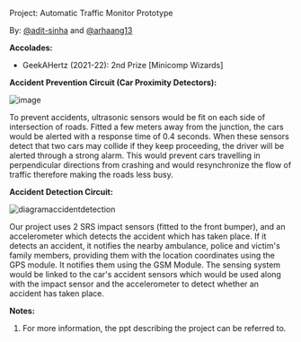 Project: Automatic Traffic Monitor Prototype

By: [@adit-sinha](https://github.com/adit-sinha) and [@arhaang13](https://github.com/arhaang13)

**Accolades:**
- GeekAHertz (2021-22): 2nd Prize [Minicomp Wizards]

**Accident Prevention Circuit (Car Proximity Detectors):**

![image](https://user-images.githubusercontent.com/79353608/142604822-d06ca036-4885-4a96-bf8e-b4fb34bdacd0.png)

To prevent accidents, ultrasonic sensors would be fit on each side of intersection of roads. Fitted a few meters away from the junction, the cars would be alerted with a response time of 0.4 seconds. When these sensors detect that two cars may collide if they keep proceeding, the driver will be alerted through a strong alarm.
This would prevent cars travelling in perpendicular directions from crashing and would resynchronize the flow of traffic therefore making the roads less busy.

**Accident Detection Circuit:**

![diagramaccidentdetection](https://user-images.githubusercontent.com/79353608/143373348-62f62e0a-1ccc-45ab-a5ca-edaf8a7c244e.png)

Our project uses 2 SRS impact sensors (fitted to the front bumper), and an accelerometer which detects the accident which has taken place. If it detects an accident, it notifies the nearby ambulance, police and victim's family members, providing them with the location coordinates using the GPS module. It notifies them using the GSM Module. The sensing system would be linked to the car's accident sensors which would be used along with the impact sensor and the accelerometer to detect whether an accident has taken place.

**Notes:**
1) For more information, the ppt describing the project can be referred to.
